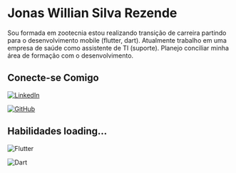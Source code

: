 # Jonas Willian Silva Rezende

Sou formada em zootecnia estou realizando transição de carreira partindo para o desenvolvimento mobile (flutter, dart). Atualmente trabalho em uma empresa de saúde como assistente de TI (suporte). Planejo conciliar minha área de formação com o desenvolvimento.

## Conecte-se Comigo

[![LinkedIn](https://img.shields.io/badge/LinkedIn-000?style=for-the-badge&logo=linkedin&logoColor=0E76A8)](https://www.linkedin.com/in/jonas-rezende-114a50150/)

[![GitHub](https://img.shields.io/badge/github-000?style=for-the-badge&logo=github&logoColor=0E76A8)](https://github.com/JonasRezende)

## Habilidades loading...

  ![Flutter](https://img.shields.io/badge/flutter-000?flutter=for-the-badge&logo=flutter&logoColor=264CE4)

![Dart](https://img.shields.io/badge/dart-000?style=for-the-badge&logo=dart&logoColor=264CE4)